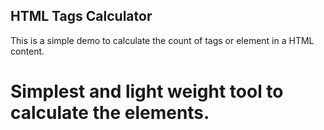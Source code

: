 ## HTML Tags Calculator

This is a simple demo to calculate the count of tags or element in a HTML content.

# Simplest and light weight tool to calculate the elements.


